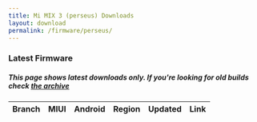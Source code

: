 ```yaml
---
title: Mi MIX 3 (perseus) Downloads
layout: download
permalink: /firmware/perseus/
---
```


### Latest Firmware
##### This page shows latest downloads only. If you're looking for old builds check [the archive](/archive/firmware/perseus/)


<div class="table-responsive-md" id="table-wrapper">
<table id="firmware" class="compact table table-striped table-hover table-sm">
    <thead class="thead-dark">
        <tr>
            <th>Branch</th>
            <th>MIUI</th>
            <th>Android</th>
            <th>Region</th>
            <th>Updated</th>
            <th>Link</th>
        </tr>
    </thead>
    <script>loadFirmwareDownloads('perseus', 'latest')</script>
</table>
</div>
